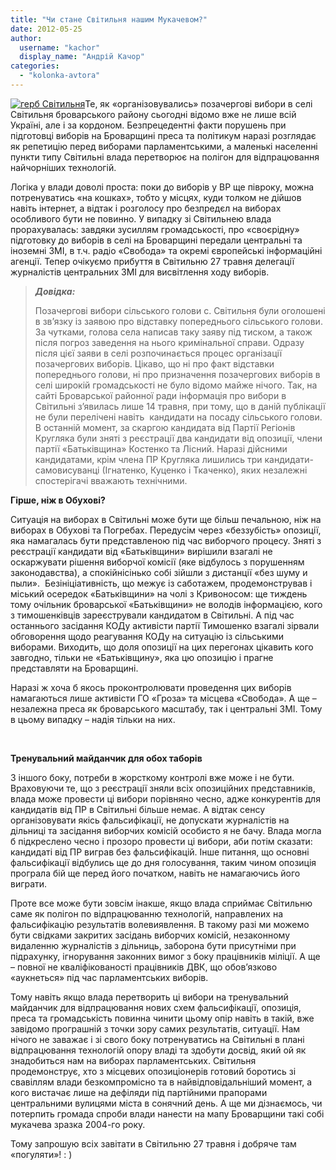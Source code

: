 ```yaml
---
title: "Чи стане Світильня нашим Мукачевом?"
date: 2012-05-25
author: 
  username: "kachor"
  display_name: "Андрій Качор"
categories: 
  - "kolonka-avtora"
---
```


[![](https://mpz.brovary.org/wp-content/uploads/2012/05/615.gif "герб Світильня")](https://mpz.brovary.org/wp-content/uploads/2012/05/615.gif)Те, як «організовувались» позачергові вибори в селі Світильня броварського району сьогодні відомо вже не лише всій Україні, але і за кордоном. Безпрецедентні факти порушень при підготовці виборів на Броварщині преса та політикум наразі розглядає як репетицію перед виборами парламентськими, а маленькі населенні пункти типу Світильні влада перетворює на полігон для відпрацювання найчорніших технологій.

Логіка у влади доволі проста: поки до виборів у ВР ще півроку, можна потренуватись «на кошках», тобто у місцях, куди толком не дійшов навіть інтернет, а відтак і розголосу про безпредєл на виборах особливого бути не повинно. У випадку зі Світильнею влада прорахувалась: завдяки зусиллям громадськості, про «своєрідну» підготовку до виборів в селі на Броварщині передали центральні та іноземні ЗМІ, в т.ч. радіо «Свобода» та окремі європейські інформаційні агенції. Тепер очікуємо прибуття в Світильню 27 травня делегації журналістів центральних ЗМІ для висвітлення ходу виборів.

> _**Довідка:**_
> 
> Позачергові вибори сільського голови с. Світильня були оголошені в зв’язку із заявою про відставку попереднього сільського голови. За чутками, голова села написав таку заяву під тиском, а також після погроз заведення на нього кримінальної справи. Одразу після цієї заяви в селі розпочинається процес організації позачергових виборів. Цікаво, що ні про факт відставки попереднього голови, ні про призначення позачергових виборів в селі широкій громадськості не було відомо майже нічого. Так, на сайті Броварської районної ради інформація про вибори в Світильні з’явилась лише 14 травня, при тому, що в даній публікації не були перелічені навіть  кандидати на посаду сільського голови. В останній момент, за скаргою кандидата від Партії Регіонів Кругляка були зняті з реєстрації два кандидати від опозиції, члени партії «Батьківщина» Костенко та Лісний. Наразі дійсними кандидатами, крім члена ПР Кругляка лишились три кандидати-самовисуванці (Ігнатенко, Куценко і Ткаченко), яких незалежні спостерігачі вважають технічними.

**Гірше, ніж в Обухові?**

Ситуація на виборах в Світильні може бути ще більш печальною, ніж на виборах в Обухові та Погребах. Передусім через «беззубість» опозиції, яка намагалась бути представленою під час виборчого процесу. Зняті з реєстрації кандидати від «Батьківщини» вирішили взагалі не оскаржувати рішення виборчої комісії (яке відбулось з порушенням законодавства), а спокійнісінько собі зійшли з дистанції «без шуму и пыли».  Безініціативність, що межує із саботажем, продемонстрував і міський осередок «Батьківщини» на чолі з Кривоносом: ще тиждень тому очільник броварської «Батьківщини» не володів інформацією, кого з тимошенківців зареєстрували кандидатом в Світильні. А під час останнього засідання КОДу активісти партії Тимошенко взагалі зірвали обговорення щодо реагування КОДу на ситуацію із сільськими виборами. Виходить, що доля опозиції на цих перегонах цікавить кого завгодно, тільки не «Батьківщину», яка цю опозицію і прагне представляти на Броварщині.

Наразі ж хоча б якось проконтролювати проведення цих виборів намагаються лише активісти ГО «Гроза» та місцева «Свобода». А ще – незалежна преса як броварського масштабу, так і центральні ЗМІ. Тому в цьому випадку – надія тільки на них.

 

**Тренувальний майданчик для обох таборів**

З іншого боку, потреби в жорсткому контролі вже може і не бути. Враховуючи те, що з реєстрації зняли всіх опозиційних представників, влада може провести ці вибори порівняно чесно, адже конкурентів для кандидатів від ПР в Світильні більше немає. А відтак сенсу організовувати якісь фальсифікації, не допускати журналістів на дільниці та засідання виборчих комісій особисто я не бачу. Влада могла б підкреслено чесно і прозоро провести ці вибори, аби потім сказати: кандидаті від ПР виграв без фальсифікацій. Інше питання, що основні фальсифікації відбулись ще до дня голосування, таким чином опозиція програла бій ще перед його початком, навіть не намагаючись його виграти.

Проте все може бути зовсім інакше, якщо влада сприймає Світильню саме як полігон по відпрацюванню технологій, направлених на фальсифікацію результатів волевиявлення. В такому разі ми можемо бути свідками закритих засідань виборчих комісій, незаконному видаленню журналістів з дільниць, заборона бути присутніми при підрахунку, ігнорування законних вимог з боку працівників міліції. А ще – повної не кваліфікованості працівників ДВК, що обов’язково «аукнеться» під час парламентських виборів.

Тому навіть якщо влада перетворить ці вибори на тренувальний майданчик для відпрацювання нових схем фальсифікації, опозиція, преса та громадськість повинна чинити цьому опір навіть в такій, вже завідомо програшній з точки зору самих результатів, ситуації. Нам нічого не заважає і зі свого боку потренуватись на Світильні в плані відпрацювання технологій опору владі та здобути досвід, який ой як знадобиться нам на виборах парламентських. Світильня продемонструє, хто з місцевих опозиціонерів готовий боротись зі свавіллям влади безкомпромісно та в найвідповідальніший момент, а кого вистачає лише на дефіляди під партійними прапорами центральними вулицями міста в сонячний день. А ще ми дізнаємось, чи потерпить громада спроби влади нанести на мапу Броварщини такі собі мукачева зразка 2004-го року.

Тому запрошую всіх завітати в Світильню 27 травня і добряче там «погуляти»! : )
